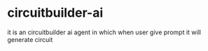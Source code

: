 # circuitbuilder-ai
it is an circuitbuilder ai agent in which when user give prompt it will generate circuit
